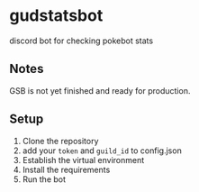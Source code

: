 # gudstatsbot
discord bot for checking pokebot stats

## Notes
GSB is not yet finished and ready for production. 

## Setup
1. Clone the repository
2. add your `token` and `guild_id` to config.json
3. Establish the virtual environment
4. Install the requirements
5. Run the bot

